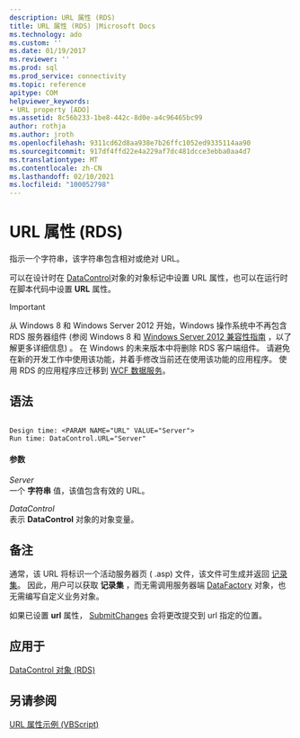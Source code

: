 ```yaml
---
description: URL 属性 (RDS)
title: URL 属性 (RDS) |Microsoft Docs
ms.technology: ado
ms.custom: ''
ms.date: 01/19/2017
ms.reviewer: ''
ms.prod: sql
ms.prod_service: connectivity
ms.topic: reference
apitype: COM
helpviewer_keywords:
- URL property [ADO]
ms.assetid: 8c56b233-1be8-442c-8d0e-a4c96465bc99
author: rothja
ms.author: jroth
ms.openlocfilehash: 9311cd62d8aa938e7b26ffc1052ed9335114aa90
ms.sourcegitcommit: 917df4ffd22e4a229af7dc481dcce3ebba0aa4d7
ms.translationtype: MT
ms.contentlocale: zh-CN
ms.lasthandoff: 02/10/2021
ms.locfileid: "100052798"
---
```

# <a name="url-property-rds"></a>URL 属性 (RDS)
指示一个字符串，该字符串包含相对或绝对 URL。  
  
 可以在设计时在 [DataControl](./datacontrol-object-rds.md)对象的对象标记中设置 URL 属性，也可以在运行时在脚本代码中设置 **URL** 属性。  
  
> [!IMPORTANT]
>  从 Windows 8 和 Windows Server 2012 开始，Windows 操作系统中不再包含 RDS 服务器组件 (参阅 Windows 8 和 [Windows Server 2012 兼容性指南](https://www.microsoft.com/download/details.aspx?id=27416) ，以了解更多详细信息) 。 在 Windows 的未来版本中将删除 RDS 客户端组件。 请避免在新的开发工作中使用该功能，并着手修改当前还在使用该功能的应用程序。 使用 RDS 的应用程序应迁移到 [WCF 数据服务](/dotnet/framework/wcf/)。  
  
## <a name="syntax"></a>语法  
  
```  
  
Design time: <PARAM NAME="URL" VALUE="Server">  
Run time: DataControl.URL="Server"  
```  
  
#### <a name="parameters"></a>参数  
 *Server*  
 一个 **字符串** 值，该值包含有效的 URL。  
  
 *DataControl*  
 表示 **DataControl** 对象的对象变量。  
  
## <a name="remarks"></a>备注  
 通常，该 URL 将标识一个活动服务器页 ( .asp) 文件，该文件可生成并返回 [记录集](../ado-api/recordset-object-ado.md)。 因此，用户可以获取 **记录集** ，而无需调用服务器端 [DataFactory](./datafactory-object-rdsserver.md) 对象，也无需编写自定义业务对象。  
  
 如果已设置 **url** 属性， [SubmitChanges](./submitchanges-method-rds.md) 会将更改提交到 url 指定的位置。  
  
## <a name="applies-to"></a>应用于  
 [DataControl 对象 (RDS)](./datacontrol-object-rds.md)  
  
## <a name="see-also"></a>另请参阅  
 [URL 属性示例 (VBScript)](./url-property-example-vbscript.md)